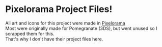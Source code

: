 # Pixelorama Project Files!
All art and icons for this project were made in [Pixelorama](https://orama-interactive.itch.io/pixelorama)
<br>Most were originally made for Pomegranate (3DS), but went unused so I scrapped them for this.
<br>That's why I don't have their project files here.